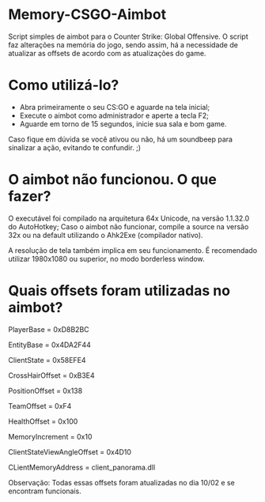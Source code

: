 # Memory-CSGO-Aimbot
Script simples de aimbot para o Counter Strike: Global Offensive.
O script faz alterações na memória do jogo, sendo assim, há a necessidade de atualizar as offsets de acordo com as atualizações do game. 

# Como utilizá-lo?
- Abra primeiramente o seu CS:GO e aguarde na tela inicial;
- Execute o aimbot como administrador e aperte a tecla F2;
- Aguarde em torno de 15 segundos, inicie sua sala e bom game.

Caso fique em dúvida se você ativou ou não, há um soundbeep para sinalizar a ação, evitando te confundir. ;)

# O aimbot não funcionou. O que fazer?
O executável foi compilado na arquitetura 64x Unicode, na versão 1.1.32.0 do AutoHotkey; Caso o aimbot não funcionar, compile a source na versão 32x ou na default utilizando o Ahk2Exe (compilador nativo). 

A resolução de tela também implica em seu funcionamento. É recomendado utilizar 1980x1080 ou superior, no modo borderless window.

# Quais offsets foram utilizadas no aimbot?
PlayerBase = 0xD8B2BC

EntityBase = 0x4DA2F44

ClientState = 0x58EFE4

CrossHairOffset = 0xB3E4

PositionOffset = 0x138

TeamOffset = 0xF4

HealthOffset = 0x100

MemoryIncrement = 0x10

ClientStateViewAngleOffset = 0x4D10

CLientMemoryAddress = client_panorama.dll


Observação: Todas essas offsets foram atualizadas no dia 10/02 e se encontram funcionais.




